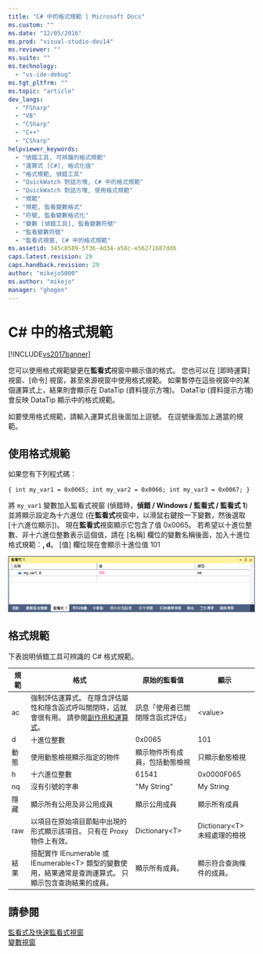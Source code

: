 ```yaml
---
title: "C# 中的格式規範 | Microsoft Docs"
ms.custom: ""
ms.date: "12/05/2016"
ms.prod: "visual-studio-dev14"
ms.reviewer: ""
ms.suite: ""
ms.technology: 
  - "vs-ide-debug"
ms.tgt_pltfrm: ""
ms.topic: "article"
dev_langs: 
  - "FSharp"
  - "VB"
  - "CSharp"
  - "C++"
  - "CSharp"
helpviewer_keywords: 
  - "偵錯工具, 可辨識的格式規範"
  - "運算式 [C#], 格式化值"
  - "格式規範, 偵錯工具"
  - "QuickWatch 對話方塊, C# 中的格式規範"
  - "QuickWatch 對話方塊, 使用格式規範"
  - "規範"
  - "規範, 監看變數格式"
  - "符號, 監看變數格式化"
  - "變數 [偵錯工具], 監看變數符號"
  - "監看變數符號"
  - "監看式視窗, C# 中的格式規範"
ms.assetid: 345c8589-5f36-4d34-a58c-e56271687dd6
caps.latest.revision: 29
caps.handback.revision: 29
author: "mikejo5000"
ms.author: "mikejo"
manager: "ghogen"
---
```

# C# 中的格式規範
[!INCLUDE[vs2017banner](../code-quality/includes/vs2017banner.md)]

您可以使用格式規範變更在**監看式**視窗中顯示值的格式。 您也可以在 \[即時運算\] 視窗、\[命令\] 視窗，甚至來源視窗中使用格式規範。 如果暫停在這些視窗中的某個運算式上，結果則會顯示在 DataTip \(資料提示方塊\)。 DataTip \(資料提示方塊\) 會反映 DataTip 顯示中的格式規範。  
  
 如要使用格式規範，請輸入運算式且後面加上逗號。 在逗號後面加上適當的規範。  
  
## 使用格式規範  
 如果您有下列程式碼：  
  
```  
{ int my_var1 = 0x0065; int my_var2 = 0x0066; int my_var3 = 0x0067; }  
```  
  
 將 `my_var1` 變數加入監看式視窗 \(偵錯時，**偵錯 \/ Windows \/ 監看式 \/ 監看式 1**\) 並將顯示設定為十六進位 \(在**監看式**視窗中，以滑鼠右鍵按一下變數，然後選取 \[十六進位顯示\]\)。 現在**監看式**視窗顯示它包含了值 0x0065。 若希望以十進位整數、非十六進位整數表示這個值，請在 \[名稱\] 欄位的變數名稱後面，加入十進位格式規範：**, d**。 \[值\] 欄位現在會顯示十進位值 101  
  
 ![WatchFormatCSharp](../debugger/media/watchformatcsharp.png "WatchFormatCSharp")  
  
## 格式規範  
 下表說明偵錯工具可辨識的 C\# 格式規範。  
  
|規範|格式|原始的監看值|顯示|  
|--------|--------|------------|--------|  
|ac|強制評估運算式。 在隱含評估屬性和隱含函式呼叫關閉時，這就會很有用。 請參閱[副作用和運算式](../Topic/Side%20Effects%20and%20Expressions.md)。|訊息「使用者已關閉隱含函式評估」|\<value\>|  
|d|十進位整數|0x0065|101|  
|動態|使用動態檢視顯示指定的物件|顯示物件所有成員，包括動態檢視|只顯示動態檢視|  
|h|十六進位整數|61541|0x0000F065|  
|nq|沒有引號的字串|"My String"|My String|  
|隱藏|顯示所有公用及非公用成員|顯示公用成員|顯示所有成員|  
|raw|以項目在原始項目節點中出現的形式顯示該項目。 只有在 Proxy 物件上有效。|Dictionary\<T\>|Dictionary\<T\> 未經處理的檢視|  
|結果|搭配實作 IEnumerable 或 IEnumerable\<T\> 類型的變數使用，結果通常是查詢運算式。 只顯示包含查詢結果的成員。|顯示所有成員。|顯示符合查詢條件的成員。|  
  
## 請參閱  
 [監看式及快速監看式視窗](../debugger/watch-and-quickwatch-windows.md)   
 [變數視窗](../Topic/Variable%20Windows.md)